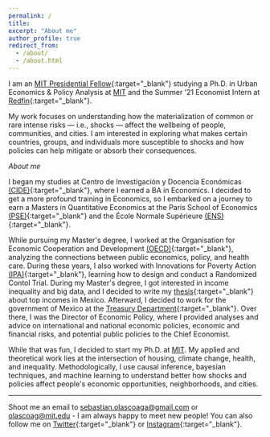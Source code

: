 ```yaml
---
permalink: /
title:
excerpt: "About me"
author_profile: true
redirect_from:
  - /about/
  - /about.html
---
```


I am an [MIT Presidential Fellow](https://web.mit.edu/provost/presfellow/){:target="_blank"} studying a Ph.D. in Urban Economics & Policy Analysis at [MIT](https://www.mit.edu/) and the Summer ’21 Economist
Intern at [Redfin](https://www.redfin.com/){:target="_blank"}.

My work focuses on understanding how the materialization of common or rare intense risks — i.e., shocks — affect the wellbeing of people, communities, and cities. I am interested in exploring what makes certain countries, groups, and individuals more susceptible to shocks and how policies can help mitigate or absorb their consequences.

*About me*

I began my studies at Centro de Investigación y Docencia Económicas [(CIDE)](https://www.cide.edu/de/){:target="_blank"}, where I earned a BA in Economics. I decided to get a more profound training in Economics, so I embarked on a journey to earn a Masters in Quantitative Economics at the Paris School of Economics [(PSE)](https://www.parisschoolofeconomics.eu/en/){:target="_blank"} and the École Normale Supérieure [(ENS)](http://www.ens.fr/en){:target="_blank"}.

While pursuing my Master's degree, I worked at the Organisation for Economic Cooperation and Development [(OECD)](http://www.oecd.org/){:target="_blank"}, analyzing the connections between public economics, policy, and health care. During these years, I also worked with Innovations for Poverty Action [(IPA)](https://www.poverty-action.org/){:target="_blank"}, learning how to design and conduct a Randomized Contol Trial. During my Master's degree, I got interested in income inequality and big data, and I decided to write my [thesis](https://sebastian-olascoaga.github.io/files/inequality_mexico_2015.pdf){:target="_blank"} about top incomes in Mexico. Afterward, I decided to work for the government of Mexico at the [Treasury Department](https://www.gob.mx/hacienda){:target="_blank"}. Over there, I was the Director of Economic Policy, where I provided analyses and advice on international and national economic policies, economic and financial risks, and potential public policies to the Chief Economist.

While that was fun, I decided to start my Ph.D. at [MIT](https://www.mit.edu/). My applied and theoretical work lies at the intersection of housing, climate change, health, and inequality. Methodologically, I use causal inference, bayesian techniques, and machine learning to understand better how shocks and policies affect people's economic opportunities, neighborhoods, and cities.

---

Shoot me an email to <sebastian.olascoaga@gmail.com> or <olascoag@mit.edu> - I am always happy to meet new people! You can also follow me on [Twitter](https://twitter.com/S_Olascoaga){:target="_blank"} or [Instagram](https://www.instagram.com/olascoaga.sebastian/){:target="_blank"}.
